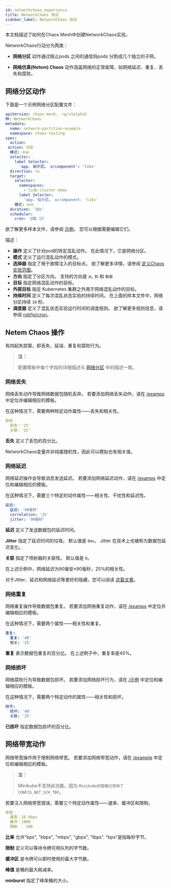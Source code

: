 ```yaml
---
id: networkchaos_experience
title: NetworkChaos 测试
sidebar_label: NetworkChaos 测试
---
```


本文档描述了如何在Chaos Mesh中创建NetworkChaos实验。

NetworkChaos行动分为两类：

- **网络分区** 动作通过阻止pods 之间的通信将pods 分割成几个独立的子网。

- **网络仿真(Netem) Chaos** 动作涵盖网络的正常故障，如网络延迟、重复、丢失和腐败。

## 网络分区动作

下面是一个示例网络分区配置文件：

```yaml
apiVersion: chaos-mesh。 rg/v1alpha1
种: NetworkChaos
metadata:
  name: network-partition-example
  namespace: chaos-testing
spec:
  action: 
 action: 分区
  模式: one
  selector:
    label Selector:
      'app. 伯尔尼。 o/component': 'tikv'
  direction: to
  target:
    selector:
      namespaces:
        - tidb-cluster-demo
      label Selector:
        'app. 伯尔尼。 o/component: 'tikv'
    模式: one
  duration: '10s'
  scheduler:
    cron: '@每 15'
```

欲了解更多样本文件，请参阅 [示例](https://github.com/chaos-mesh/chaos-mesh/tree/master/examples)。 您可以根据需要编辑它们。

描述：

- **操作** 定义了针对pod的特定混乱动作。 在此情况下，它是网络分区。
- **模式** 定义了运行混乱动作的模式。
- **选择器** 指定了用于故障注入的目标点。 欲了解更多详情，请参阅 [定义Chaos 实验范围](../user_guides/experiment_scope.md)。
- **方向** 指定了分区方向。 支持的方向是 `从`, `到` 和 `都是`
- **目标** 指定网络混乱动作的目标。
- **外部目标** 指定 Kubernetes 集群之外用于网络混乱动作的目标。
- **持续时间** 定义了每次混乱状态实验的持续时间。 在上面的样本文件中，网络分区持续 `10` 秒。
- **调度器** 定义了混乱状态实验运行时间的调度规则。 欲了解更多规则信息，请参阅 [robfig/cron](https://godoc.org/github.com/robfig/cron)。

## Netem Chaos 操作

有四起失踪案，即丢失、延误、重复和腐败行为。

> **注：**
> 
> 配置模板中每个字段的详细描述与 [网络分区](#network-partition-action) 中的描述一致。

### 网络丢失

网络丢失动作导致网络数据包随机丢弃。 若要添加网络丢失动作，请在 [/examps](https://github.com/chaos-mesh/chaos-mesh/blob/master/examples/network-loss-example.yaml) 中定位并编辑相应的模板。

在这种情况下，需要两种特定动作属性——丢失和相关性。

```yaml
损失：
  损失：'25'
  关联：'25'
```

**丢失** 定义了丢包的百分比。

NetworkChaos变量并非纯属随机性，因此可以模拟也有相关值。

### 网络延迟

网络延迟操作会导致消息发送延迟。 若要添加网络延迟动作，请在 [/examps](https://github.com/chaos-mesh/chaos-mesh/blob/master/examples/network-delay-example.yaml) 中定位和编辑相应的模板。

在这种情况下，需要三个特定的动作属性——相关性、干扰性和延迟性。

```yaml
延迟:
  延迟: '90毫秒'
  correlation: '25'
  jitter: '90毫秒'
```

**延迟** 定义了发送数据包的延迟时间。

**Jitter** 指定了延迟时间的垃圾。 默认值是 `0ms`。 Jitter 在技术上也被称为数据包延迟变化。

**关联** 指定了喷射器的关联性。 默认值是 `0`。

在上述示例中，网络延迟为90毫安±90毫秒，25%的相关性。

对于Jitter、延迟和网络延迟等更好的隐藏，您可以阅读 [这篇文章](https://www.speedcheck.org/wiki/jitter/)。

### 网络重复

网络重复操作导致数据包重复。 若要添加网络重复动作，请在 [/examps](https://github.com/chaos-mesh/chaos-mesh/blob/master/examples/network-duplicate-example.yaml) 中定位并编辑相应的模板。

在这种情况下，需要两个属性――相关性和重复。

```yaml
重复:
  重复: '40'
  相关: '25'
```

**重复** 表示数据包重复的百分比。 在上述例子中，重复率是40%。

### 网络损坏

网络腐败行为导致数据包损坏。 若要添加网络损坏行为，请在 [/示例](https://github.com/chaos-mesh/chaos-mesh/blob/master/examples/network-corrupt-example.yaml) 中定位和编辑相应的模板。

在这种情况下，需要两个特定动作的属性——相关性和损坏。

```yaml
损坏:
  损坏: '40'
  关联: '25'
```

**已损坏** 指定数据包损坏的百分比。

## 网络带宽动作

网络带宽操作用于限制网络带宽。 若要添加网络带宽动作，请在 [/example](https://github.com/chaos-mesh/chaos-mesh/blob/master/examples/network-bandwidth-example.yaml) 中定位和编辑相应的模板。

> **注：**
> 
> Minikube不支持此功能，因为 `Minikube的图像已禁用了 CONFIG_NET_SCH_TBF`。

若要注入网络带宽错误，需要三个特定动作属性——速率、缓冲区和限制。

```yaml
带宽：
  速率：10 kbps
  缓冲：1000
  限制 ︰ 100
```

**比率** 允许"bps", "kbps", "mbps", "gbps", "tbps". “bps”是指每秒字节。

**限制** 定义可以等待令牌可用队列的字节数。

**缓冲区** 是令牌可以即时使用的最大字节数。

**峰值** 是桶的最大耗减率。

**minburst** 指定了峰率桶的大小。
